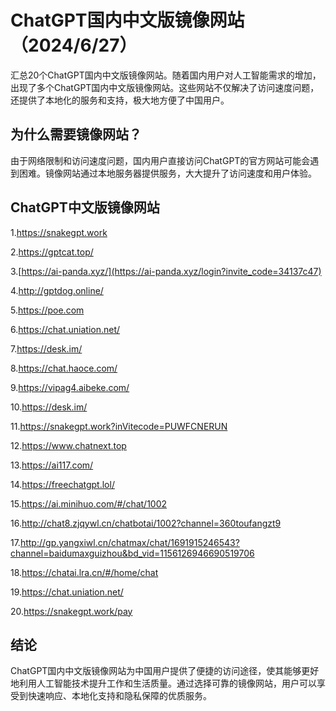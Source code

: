 # ChatGPT国内中文版镜像网站（2024/6/27）
汇总20个ChatGPT国内中文版镜像网站。随着国内用户对人工智能需求的增加，出现了多个ChatGPT国内中文版镜像网站。这些网站不仅解决了访问速度问题，还提供了本地化的服务和支持，极大地方便了中国用户。

## 为什么需要镜像网站？
由于网络限制和访问速度问题，国内用户直接访问ChatGPT的官方网站可能会遇到困难。镜像网站通过本地服务器提供服务，大大提升了访问速度和用户体验。

## ChatGPT中文版镜像网站

1.https://snakegpt.work                           

2.https://gptcat.top/

3.[https://ai-panda.xyz/](https://ai-panda.xyz/login?invite_code=34137c47)

4.http://gptdog.online/

5.https://poe.com

6.https://chat.uniation.net/

7.https://desk.im/

8.https://chat.haoce.com/

9.https://vipag4.aibeke.com/

10.https://desk.im/

11.https://snakegpt.work?inVitecode=PUWFCNERUN

12.https://www.chatnext.top

13.https://ai117.com/

14.https://freechatgpt.lol/

15.https://ai.minihuo.com/#/chat/1002

16.http://chat8.zjqywl.cn/chatbotai/1002?channel=360toufangzt9

17.http://gp.yangxiwl.cn/chatmax/chat/1691915246543?channel=baidumaxguizhou&bd_vid=1156126946690519706

18.https://chatai.lra.cn/#/home/chat

19.https://chat.uniation.net/

20.https://snakegpt.work/pay

## 结论

ChatGPT国内中文版镜像网站为中国用户提供了便捷的访问途径，使其能够更好地利用人工智能技术提升工作和生活质量。通过选择可靠的镜像网站，用户可以享受到快速响应、本地化支持和隐私保障的优质服务。



